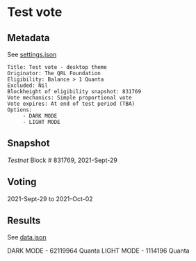# Test vote

## Metadata

See [settings.json](settings.json)

```
Title: Test vote - desktop theme
Originator: The QRL Foundation
Eligibility: Balance > 1 Quanta
Excluded: Nil
Blockheight of eligibility snapshot: 831769
Vote mechanics: Simple proportional vote
Vote expires: At end of test period (TBA)
Options:
     - DARK MODE
     - LIGHT MODE
```

## Snapshot

*Testnet* Block # 831769, 2021-Sept-29

## Voting

2021-Sept-29 to 2021-Oct-02

## Results

See [data.json](data.json)

DARK MODE - 62119964 Quanta
LIGHT MODE - 1114196 Quanta
